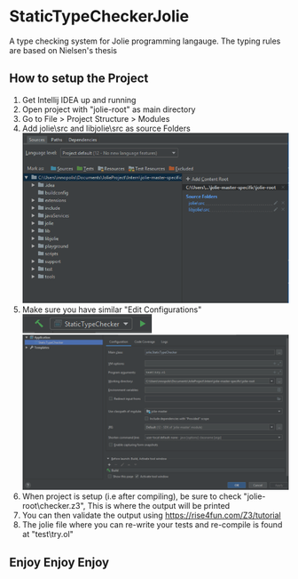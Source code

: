 # StaticTypeCheckerJolie
A type checking system for Jolie programming langauge. The typing rules are based on Nielsen's thesis

## How to setup the Project
1. Get Intellij IDEA up and running
2. Open project with "jolie-root" as main directory
3. Go to File > Project Structure > Modules
4. Add jolie\src and libjolie\src as source Folders
![alt How it should look like](https://github.com/Danielatonge/StaticTypeCheckerJolie/blob/master/images/jolie_setup_1.PNG)
5. Make sure you have similar "Edit Configurations"
![alt location of edit config](https://github.com/Danielatonge/StaticTypeCheckerJolie/blob/master/images/jolie_setup_3.PNG)
![alt edit configurations](https://github.com/Danielatonge/StaticTypeCheckerJolie/blob/master/images/jolie_setup2.PNG)
6. When project is setup (i.e after compiling), be sure to check "jolie-root\checker.z3", This is where the output will be printed
7. You can then validate the output using https://rise4fun.com/Z3/tutorial
8. The jolie file where you can re-write your tests and re-compile is found at "test\try.ol"

## Enjoy Enjoy Enjoy

